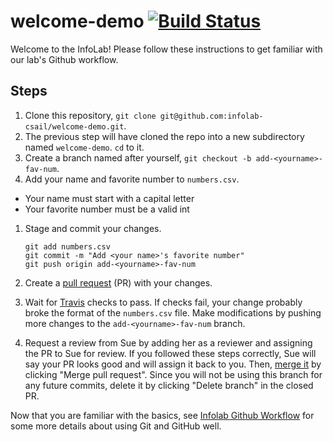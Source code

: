 # welcome-demo [![Build Status](https://travis-ci.org/infolab-csail/welcome-demo.svg)](https://travis-ci.org/infolab-csail/welcome-demo)
Welcome to the InfoLab! Please follow these instructions to get familiar with our lab's Github workflow.

## Steps

1. Clone this repository, `git clone git@github.com:infolab-csail/welcome-demo.git`.
1. The previous step will have cloned the repo into a new subdirectory
named `welcome-demo`. `cd` to it.
1. Create a branch named after yourself, `git checkout -b add-<yourname>-fav-num`.
1. Add your name and favorite number to `numbers.csv`.
  * Your name must start with a capital letter
  * Your favorite number must be a valid int
1. Stage and commit your changes.

   ```
   git add numbers.csv
   git commit -m "Add <your name>'s favorite number"
   git push origin add-<yourname>-fav-num
   ```

1. Create a [pull request](https://help.github.com/articles/using-pull-requests/) (PR) with your changes.
1. Wait for [Travis](https://travis-ci.org/infolab-csail/welcome-demo)
checks to pass. If checks fail, your change probably broke the format
of the `numbers.csv` file. Make modifications by pushing more changes
to the `add-<yourname>-fav-num` branch.
1. Request a review from Sue by adding her as a reviewer and assigning the PR to Sue for review. If you followed these steps correctly, Sue will say your PR looks good and will assign it back to you. Then, [merge it](https://help.github.com/articles/merging-a-pull-request/) by clicking "Merge pull request".  Since you will not be using this branch for any future commits, delete it by clicking "Delete branch" in the closed PR.

Now that you are familiar with the basics, see [Infolab Github Workflow](https://projects.csail.mit.edu/cgi-bin/wiki/view/Infolab/GithubWorkflow) for some more details about using Git and GitHub well.
